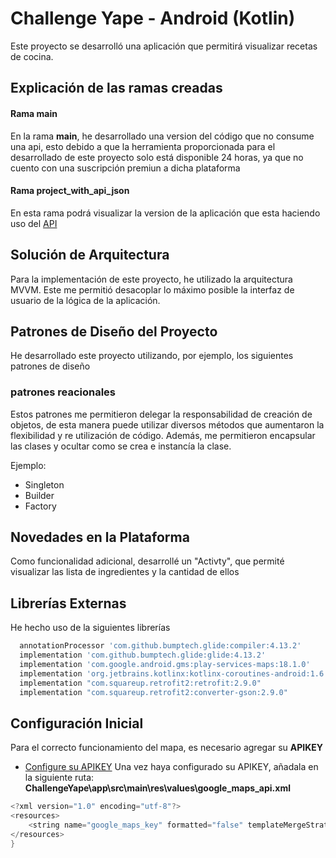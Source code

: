 
# Challenge Yape - Android (Kotlin)
Este proyecto se desarrolló una aplicación que permitirá visualizar recetas de cocina. 

## Explicación de las ramas creadas
#### Rama **main**
En la rama **main**, he desarrollado una version del código que no consume una api, esto debido a que la herramienta proporcionada para el desarrollado de este proyecto solo está disponible 24 horas, ya que no cuento con una suscripción premiun a dicha plataforma
#### Rama **project_with_api_json**
En esta rama podrá visualizar la version
de la aplicación que esta haciendo uso del [API](https://demo3732690.mockable.io/yapechallenge)

## Solución de Arquitectura
Para la implementación de este proyecto, he utilizado la arquitectura MVVM. Este me permitió desacoplar lo máximo posible la interfaz de usuario de la lógica de la aplicación.

## Patrones de Diseño del Proyecto
He desarrollado este proyecto utilizando, por ejemplo, los siguientes patrones de diseño

### patrones reacionales 
Estos patrones me permitieron delegar la responsabilidad de creación de objetos, de esta manera puede utilizar diversos métodos que aumentaron la flexibilidad y re utilización de código.
Además, me permitieron encapsular las clases y ocultar como se crea e instancía la clase.

Ejemplo:

- Singleton
- Builder
- Factory

## Novedades en la Plataforma
Como funcionalidad adicional, desarrollé un "Activty", que permité visualizar las lista de ingredientes y la cantidad de ellos

## Librerías Externas

He hecho uso de la siguientes librerías

```bash
  annotationProcessor 'com.github.bumptech.glide:compiler:4.13.2'
  implementation 'com.github.bumptech.glide:glide:4.13.2'
  implementation 'com.google.android.gms:play-services-maps:18.1.0'
  implementation 'org.jetbrains.kotlinx:kotlinx-coroutines-android:1.6.1'
  implementation "com.squareup.retrofit2:retrofit:2.9.0"
  implementation "com.squareup.retrofit2:converter-gson:2.9.0"
```

## Configuración Inicial
Para el correcto funcionamiento del mapa, es necesario agregar su **APIKEY**
- [Configure su APIKEY](https://cloud.google.com/?utm_source=google&utm_medium=cpc&utm_campaign=latam-PE-all-es-dr-BKWS-all-all-trial-e-dr-1011454-LUAC0010196&utm_content=text-ad-none-any-DEV_c-CRE_512364917036-ADGP_Hybrid%20%7C%20BKWS%20-%20EXA%20%7C%20Txt%20~%20GCP_General-KWID_43700062784667371-kwd-301173107424&utm_term=KW_google%20cloud-ST_Google%20Cloud&gclid=CjwKCAjwsMGYBhAEEiwAGUXJaR_BapHKSXcxSmp7RVYItmH1yieJrnxmDZnZNTe3avGCGgLaK0bgphoCkj4QAvD_BwE&gclsrc=aw.ds)
Una vez haya configurado su APIKEY, añadala en la siguiente ruta: **ChallengeYape\app\src\main\res\values\google_maps_api.xml**
```kotlin
<?xml version="1.0" encoding="utf-8"?>
<resources>
    <string name="google_maps_key" formatted="false" templateMergeStrategy="preserve" translatable="false">AÑADIR AQUÍ SU APIKEY</string>
</resources>
}
```
